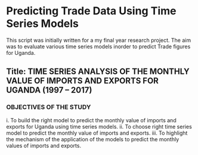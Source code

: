 # Predicting Trade Data Using Time Series Models
This script was initially written for a my final year research project. The aim was to evaluate various time series models inorder to predict Trade figures for Uganda.
## Title: TIME SERIES ANALYSIS OF THE MONTHLY VALUE OF IMPORTS AND EXPORTS FOR UGANDA (1997 – 2017)
### OBJECTIVES OF THE STUDY
i. To build the right model to predict the monthly value of imports and exports for
Uganda using time series models.
ii. To choose right time series model to predict the monthly value of imports and
exports.
iii. To highlight the mechanism of the application of the models to predict the monthly
values of imports and exports.
